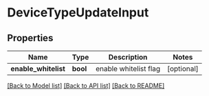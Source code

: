 # DeviceTypeUpdateInput

## Properties
Name | Type | Description | Notes
------------ | ------------- | ------------- | -------------
**enable_whitelist** | **bool** | enable whitelist flag | [optional] 

[[Back to Model list]](../README.md#documentation-for-models) [[Back to API list]](../README.md#documentation-for-api-endpoints) [[Back to README]](../README.md)


